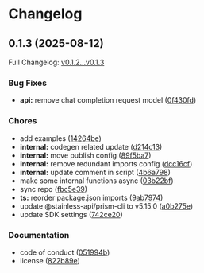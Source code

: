 # Changelog

## 0.1.3 (2025-08-12)

Full Changelog: [v0.1.2...v0.1.3](https://github.com/meta-llama/llama-api-typescript/compare/v0.1.2...v0.1.3)

### Bug Fixes

* **api:** remove chat completion request model ([0f430fd](https://github.com/meta-llama/llama-api-typescript/commit/0f430fdbe2d9c6fb632c04b00426a18be3eb896b))


### Chores

* add examples ([14264be](https://github.com/meta-llama/llama-api-typescript/commit/14264be48f53f82bff1f20c915f8e271995d8da3))
* **internal:** codegen related update ([d214c13](https://github.com/meta-llama/llama-api-typescript/commit/d214c13dfeaf5e828529dac2cd71fcd7a00abc5f))
* **internal:** move publish config ([89f5ba7](https://github.com/meta-llama/llama-api-typescript/commit/89f5ba7ea74b934de457ffb78f609803ecaae576))
* **internal:** remove redundant imports config ([dcc16cf](https://github.com/meta-llama/llama-api-typescript/commit/dcc16cfbe81c0b00ec68f2f236aa90ac9d115e25))
* **internal:** update comment in script ([4b6a798](https://github.com/meta-llama/llama-api-typescript/commit/4b6a798a07511dd7d2d505a95b16a7b50b943ede))
* make some internal functions async ([03b22bf](https://github.com/meta-llama/llama-api-typescript/commit/03b22bf016daaf76d74b81ff9886be9053844476))
* sync repo ([fbc5e39](https://github.com/meta-llama/llama-api-typescript/commit/fbc5e39ababdd87df5179d2c1c3124aa6ce2ac9c))
* **ts:** reorder package.json imports ([9ab7974](https://github.com/meta-llama/llama-api-typescript/commit/9ab797439fbd8847ab24fa8669e47dc1a704de51))
* update @stainless-api/prism-cli to v5.15.0 ([a0b275e](https://github.com/meta-llama/llama-api-typescript/commit/a0b275e339427ff8e9fb7b2cce03dfcafaf73286))
* update SDK settings ([742ce20](https://github.com/meta-llama/llama-api-typescript/commit/742ce2097615cb43e8e15733a0622c0582122ddd))


### Documentation

* code of conduct ([051994b](https://github.com/meta-llama/llama-api-typescript/commit/051994bbedf0f92ba127c93a7adc2015b193f824))
* license ([822b89e](https://github.com/meta-llama/llama-api-typescript/commit/822b89efc5e796b9f9031d345d5104247baca864))
